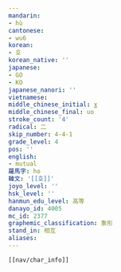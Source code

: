 ```yaml
---
mandarin:
- hù
cantonese:
- wu6
korean:
- 호
korean_native: ''
japanese:
- GO
- KO
japanese_nanori: ''
vietnamese:
middle_chinese_initial: ɣ
middle_chinese_final: uo
stroke_count: '4'
radical: 二
skip_number: 4-4-1
grade_level: 4
pos: ''
english:
- mutual
羅馬字: ho
韓文: '[[호]]'
joyo_level: ''
hsk_level: ''
hanmun_edu_level: 高等
danayo_id: 4005
mc_id: 2377
graphemic_classification: 象形
stand_in: 相互
aliases:
---
```


```meta-bind-embed
[[nav/char_info]]
```
